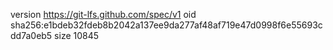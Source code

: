 version https://git-lfs.github.com/spec/v1
oid sha256:e1bdeb32fdeb8b2042a137ee9da277af48af719e47d0998f6e55693cdd7a0eb5
size 10845
